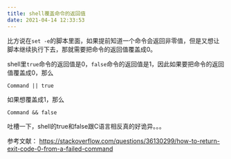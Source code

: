 ```yaml
---
title: shell覆盖命令的返回值
date: 2021-04-14 12:33:53
---
```


比方说在```set -e```的脚本里面，如果提前知道一个命令会返回非零值，但是又想让脚本继续执行下去，那就需要把命令的返回值覆盖成0。

shell里```true```命令的返回值是0，```false```命令的返回值是1，因此如果要把命令的返回值覆盖成0，那么

```shell
Command || true
```
如果想覆盖成1，那么
```shell
Command && false
```

吐槽一下，shell的true和false跟C语言相反真的好诡异。。。

参考文献：
<https://stackoverflow.com/questions/36130299/how-to-return-exit-code-0-from-a-failed-command>
